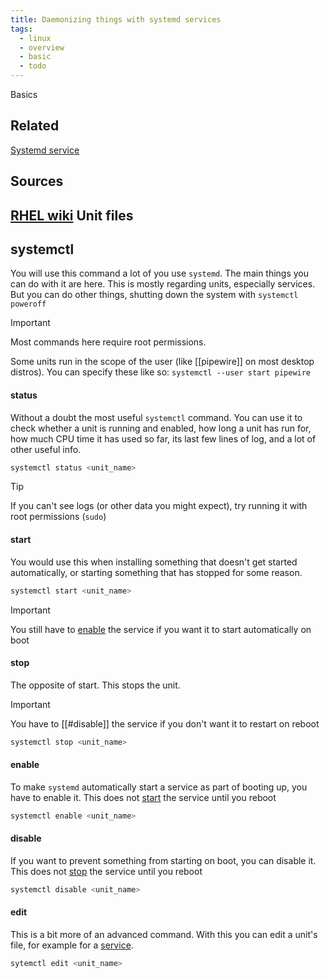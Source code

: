 ```yaml
---
title: Daemonizing things with systemd services
tags:
  - linux
  - overview
  - basic
  - todo
---
```

Basics

Related
---
[Systemd service](Systemd%20service.md)

Sources
----
[RHEL wiki](https://docs.redhat.com/en/documentation/red_hat_enterprise_linux/9/html/using_systemd_unit_files_to_customize_and_optimize_your_system/assembly_working-with-systemd-unit-files_working-with-systemd#assembly_working-with-systemd-unit-files_working-with-systemd)
Unit files
---

systemctl
---
You will use this command a lot of you use `systemd`. The main things you can do with it are here. This is mostly regarding units, especially services. But you can do other things, shutting down the system with `systemctl poweroff`

> [!IMPORTANT]
> Most commands here require root permissions.
> 
> Some units run in the scope of the user (like [[pipewire]] on most desktop distros). You can specify these like so:  `systemctl --user start pipewire`

#### status

Without a doubt the most useful `systemctl` command. You can use it to check whether a unit is running and enabled, how long a unit has run for, how much CPU time it has used so far, its last few lines of log, and a lot of other useful info.

```bash
systemctl status <unit_name>
```

> [!TIP]
> If you can't see logs (or other data you might expect), try running it with root permissions (`sudo`)

#### start

 You would use this when installing something that doesn't get started automatically, or starting something that has stopped for some reason.

```bash
systemctl start <unit_name>
```

> [!IMPORTANT]  
> You still have to [enable](#enable) the service if you want it to start automatically on boot
#### stop

The opposite of start. This stops the unit.

> [!IMPORTANT]  
> You have to [[#disable]] the service if you don't want it to restart on reboot


```bash
systemctl stop <unit_name>
```

#### enable

To make `systemd` automatically start a service as part of booting up, you have to enable it. This does not [start](#start) the service until you reboot

```bash
systemctl enable <unit_name>
```

#### disable

If you want to prevent something from starting on boot, you can disable it. This does not [stop](#stop) the service until you reboot

```bash
systemctl disable <unit_name>
```

#### edit

This is a bit more of an advanced command. With this you can edit a unit's file, for example for a [service](Systemd%20service.md#Configuration).

```bash
sytemctl edit <unit_name>
```

